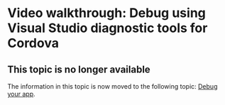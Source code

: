 <properties
   pageTitle="Video walkthrough: Debug using Visual Studio diagnostic tools for Cordova | Cordova"
   description="description"
   services="na"
   documentationCenter=""
   authors="Mikejo5000"
   tags=""/>
<tags ms.technology="cordova" ms.prod="visual-studio-dev14"
   ms.service="na"
   ms.devlang="javascript"
   ms.topic="article"
   ms.tgt_pltfrm="mobile-multiple"
   ms.workload="na"
   ms.date="09/10/2015"
   ms.author="mikejo"/>
# Video walkthrough: Debug using Visual Studio diagnostic tools for Cordova

## This topic is no longer available
The information in this topic is now moved to the following topic: [Debug your app](../debug-and-test/debug-using-visual-studio.md).
